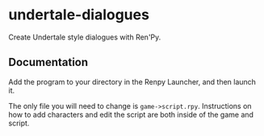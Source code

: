 # undertale-dialogues
Create Undertale style dialogues with Ren'Py.

## Documentation
Add the program to your directory in the Renpy Launcher, and then launch it. 


The only file you will need to change is `game->script.rpy`. 
Instructions on how to add characters and edit the script are both inside of the game and script.

